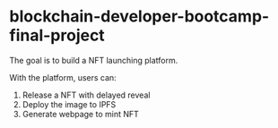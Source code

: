 # blockchain-developer-bootcamp-final-project

The goal is to build a NFT launching platform.

With the platform, users can:

1. Release a NFT with delayed reveal
2. Deploy the image to IPFS
3. Generate webpage to mint NFT
